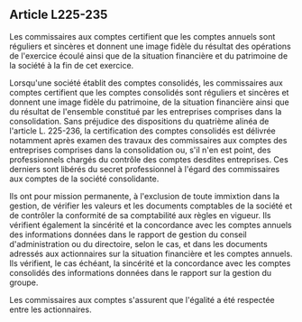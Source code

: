 Article L225-235
----
Les commissaires aux comptes certifient que les comptes annuels sont réguliers
et sincères et donnent une image fidèle du résultat des opérations de l'exercice
écoulé ainsi que de la situation financière et du patrimoine de la société à la
fin de cet exercice.

Lorsqu'une société établit des comptes consolidés, les commissaires aux comptes
certifient que les comptes consolidés sont réguliers et sincères et donnent une
image fidèle du patrimoine, de la situation financière ainsi que du résultat de
l'ensemble constitué par les entreprises comprises dans la consolidation. Sans
préjudice des dispositions du quatrième alinéa de l'article L. 225-236, la
certification des comptes consolidés est délivrée notamment après examen des
travaux des commissaires aux comptes des entreprises comprises dans la
consolidation ou, s'il n'en est point, des professionnels chargés du contrôle
des comptes desdites entreprises. Ces derniers sont libérés du secret
professionnel à l'égard des commissaires aux comptes de la société consolidante.

Ils ont pour mission permanente, à l'exclusion de toute immixtion dans la
gestion, de vérifier les valeurs et les documents comptables de la société et de
contrôler la conformité de sa comptabilité aux règles en vigueur. Ils vérifient
également la sincérité et la concordance avec les comptes annuels des
informations données dans le rapport de gestion du conseil d'administration ou
du directoire, selon le cas, et dans les documents adressés aux actionnaires sur
la situation financière et les comptes annuels. Ils vérifient, le cas échéant,
la sincérité et la concordance avec les comptes consolidés des informations
données dans le rapport sur la gestion du groupe.

Les commissaires aux comptes s'assurent que l'égalité a été respectée entre les
actionnaires.

